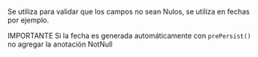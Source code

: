 Se utiliza para validar que los campos no sean Nulos, se utiliza en fechas por ejemplo.

IMPORTANTE
Si la fecha es generada automáticamente con ``prePersist()`` no agregar la anotación NotNull